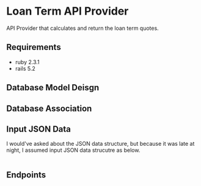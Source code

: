 # Loan Term API Provider

API Provider that calculates and return the loan term quotes.

## Requirements

* ruby 2.3.1
* rails 5.2

## Database Model Deisgn

## Database Association

## Input JSON Data

I would've asked about the JSON data structure, but because it was late at night, I assumed input JSON data strucutre as below.

```json

```

## Endpoints

